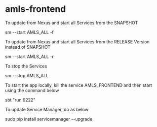 amls-frontend
=============

To update from Nexus and start all Services from the SNAPSHOT

 sm --start AMLS_ALL -f

To update from Nexus and start all Services from the RELEASE Version instead of SNAPSHOT

 sm --start AMLS_ALL -r

To stop the Services

 sm --stop AMLS_ALL

To start the app locally, kill the service AMLS_FRONTEND and then start using the command below

 sbt "run 9222"

To update Service Manager, do as below

 sudo pip install servicemanager --upgrade
 
